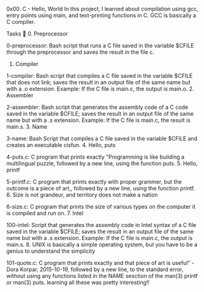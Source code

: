 0x00. C - Hello, World
In this project, I learned about compilation using gcc, entry points using main, and text-printing functions in C. GCC is basically a C compiler.

Tasks 📃
0. Preprocessor

0-preprocessor: Bash script that runs a C file saved in the variable $CFILE through the preprocessor and saves the result in the file c.
1. Compiler

1-compiler: Bash script that compiles a C file saved in the variable $CFILE that does not link; saves the result in an output file of the same name but with a .o extension.
Example: If the C file is main.c, the output is main.o.
2. Assembler

2-assembler: Bash script that generates the assembly code of a C code saved in the variable $CFILE; saves the result in an output file of the same name but with a .s extension.
Example: If the C file is main.c, the result is main.s.
3. Name

3-name: Bash Script that compiles a C file saved in the variable $CFILE and creates an executable cisfun.
4. Hello, puts

4-puts.c: C program that prints exactly "Programming is like building a multilingual puzzle, followed by a new line, using the function puts.
5. Hello, printf

5-printf.c: C program that prints exactly with proper grammer, but the outcome is a piece of art,, followed by a new line, using the function printf.
6. Size is not grandeur, and territory does not make a nation

6-size.c: C program that prints the size of various types on the computer it is compiled and run on.
7. Intel

100-intel: Script that generates the assembly code in Intel syntax of a C file saved in the variable $CFILE; saves the result in an output file of the same name but with a .s extension.
Example: If the C file is main.c, the output is main.s.
8. UNIX is basically a simple operating system, but you have to be a genius to understand the simplicity

101-quote.c: C program that prints exactly and that piece of art is useful" - Dora Korpar, 2015-10-19, followed by a new line, to the standard error, without using any functions listed in the NAME sesction of the man(3) printf or man(3) puts.
learning all these was pretty interesting!!
